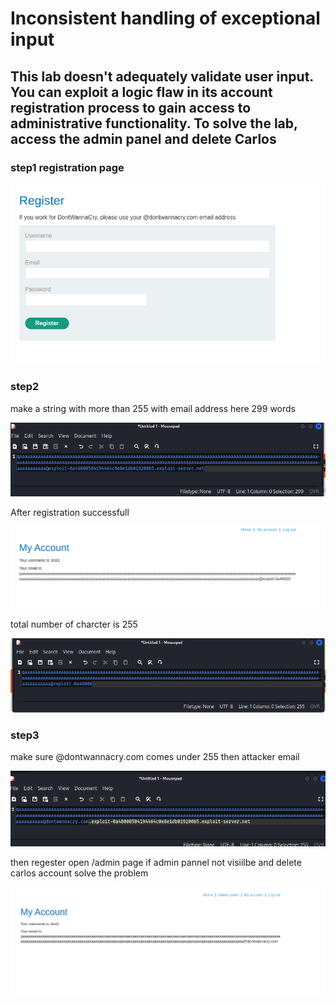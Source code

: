 # Inconsistent handling of exceptional input

## This lab doesn't adequately validate user input. You can exploit a logic flaw in its account registration process to gain access to administrative functionality. To solve the lab, access the admin panel and delete Carlos

### step1 registration page

![screenshot](./images/lab4_registation_page.png)

### step2

make a string with more than 255 with email address
here 299 words

![screenshot](./images/lab4_email_299_charcter.png)

After registration successfull

![screenshot](./images/lab4_email_address_299_char.png)

total number of charcter is 255

![screenshot](./images/lab4_email_255_charcter_dispay.png)

### step3

make sure @dontwannacry.com comes under 255 then attacker email

![screenshot](./images/lab4_dontwanncry_email_255_with_attacker_email.png)

then regester open /admin page if admin pannel not visiilbe and delete carlos account solve the problem

![screenshot](./images/lab4_email_address_256_character_shown.png)
